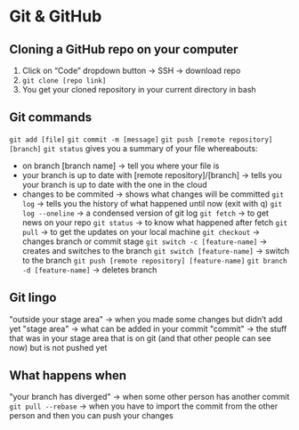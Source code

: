 # Git & GitHub

## Cloning a GitHub repo on your computer

1. Click on “Code” dropdown button → SSH → download repo
2. `git clone [repo link]`
3. You get your cloned repository in your current directory in bash

## Git commands

`git add [file]`
`git commit -m [message]`
`git push [remote repository] [branch]`
`git status` gives you a summary of your file whereabouts:
- on branch [branch name] → tell you where your file is
- your branch is up to date with [remote repository]/[branch] → tells you your branch is up to date with the one in the cloud 
- changes to be commited → shows what changes will be committed
`git log` → tells you the history of what happened until now (exit with q)
`git log --oneline` → a condensed version of git log
`git fetch` → to get news on your repo
`git status` → to know what happened after fetch
`git pull` → to get the updates on your local machine
`git checkout` → changes branch or commit stage
`git switch -c [feature-name]` → creates and switches to the branch
`git switch [feature-name]` → switch to the branch
`git push [remote repository] [feature-name]`
`git branch -d [feature-name]` → deletes branch

## Git lingo

"outside your stage area" → when you made some changes but didn’t add yet
"stage area" → what can be added in your commit
"commit" → the stuff that was in your stage area that is on git (and that other people can see now) but is not pushed yet

## What happens when

"your branch has diverged" → when some other person has another commit
`git pull --rebase` → when you have to import the commit from the other person and then you can push your changes
